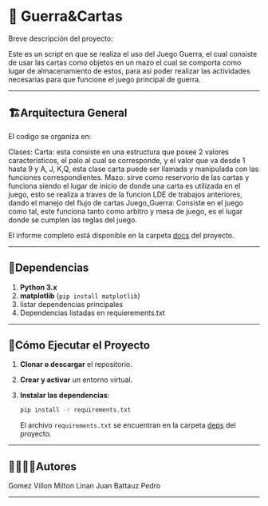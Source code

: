 # 🐍 Guerra&Cartas 

Breve descripción del proyecto:

Este es un script en que se realiza el uso del Juego Guerra, el cual consiste de usar las cartas como objetos en un mazo el cual se comporta como lugar de almacenamiento de estos, para asi poder realizar las actividades necesarias para que funcione el juego principal de guerra.

---
## 🏗Arquitectura General

El codigo se organiza en:

Clases:
   Carta: esta consiste en una estructura que posee 2 valores caracteristicos, el palo al cual se corresponde, y el valor que va desde 1 hasta 9 y A, J, K,Q, esta clase carta puede ser llamada y manipulada con las funciones correspondientes.
   Mazo: sirve como reservorio de las cartas y funciona siendo el lugar de inicio de donde una carta es utilizada en el juego, esto se realiza a traves de la funcion LDE de trabajos anteriores, dando el manejo del flujo de cartas
   Juego_Guerra: Consiste en el juego como tal, este funciona tanto como arbitro y mesa de juego, es el lugar donde se cumplen las reglas del juego.

El informe completo está disponible en la carpeta [docs](./docs) del proyecto.

---
## 📑Dependencias

1. **Python 3.x**
2. **matplotlib** (`pip install matplotlib`)
3. listar dependencias principales
4. Dependencias listadas en requierements.txt

---
## 🚀Cómo Ejecutar el Proyecto
1. **Clonar o descargar** el repositorio.

2. **Crear y activar** un entorno virtual.

3. **Instalar las dependencias**:
   ```bash
   pip install -r requirements.txt
   ```
   El archivo `requirements.txt` se encuentran en la carpeta [deps](./deps) del proyecto.

---
## 🙎‍♀️🙎‍♂️Autores

Gomez Villon Milton
Linan Juan
Battauz Pedro

---
